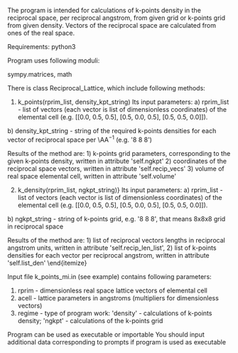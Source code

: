 
The program is intended for calculations of k-points density in the reciprocal space, 
per reciprocal angstrom, from given grid or k-points grid from given density.
Vectors of the reciprocal space are calculated from ones of the real space.

Requirements: python3

Program uses following moduli:

sympy.matrices, math

There is class Reciprocal_Lattice, which include following methods:
1) k_points(rprim_list, density_kpt_string)
  Its input parameters:
  a) rprim_list - list of vectors (each vector is list of dimensionless coordinates) of the elemental cell 
  (e.g. [[0.0, 0.5, 0.5], [0.5, 0.0, 0.5], [0.5, 0.5, 0.0]]).

  b) density_kpt_string - string of the required k-points densities for each vector of reciprocal space per \AA$^{-1}$ 
  (e.g. '8 8 8')
  
  Results of the method are: 
    1) k-points grid parameters, corresponding to the given k-points density, written in attribute 'self.ngkpt'
    2) coordinates of the reciprocal space vectors, written in attribute 'self.recip_vecs'
    3) volume of real space elemental cell, written in attribute 'self.volume'

2) k_density(rprim_list, ngkpt_string)}
  Its input parameters:
  a) rprim_list - list of vectors (each vector is list of dimensionless coordinates) of the elemental cell 
  (e.g. [[0.0, 0.5, 0.5], [0.5, 0.0, 0.5], [0.5, 0.5, 0.0]]).

  b) ngkpt_string - string of k-points grid, e.g. '8 8 8', that means 8x8x8 grid in reciprocal space
        
  Results of the method are: 
    1) list of reciprocal vectors lengths in reciprocal angstrom units, written in attribute 'self.recip_len_list',
    2) list of k-points densities for each vector per reciprocal angstrom, written in attribute 'self.list_den'
    \end{itemize}

Input file k_points_mi.in (see example) contains following parameters:
1) rprim - dimensionless real space lattice vectors of elemental cell
2) acell - lattice parameters in angstroms (multipliers for dimensionless vectors)
3) regime - type of program work: 'density' - calculations of k-points density; 'ngkpt' - calculations
of the k-points grid

Program can be used as executable or importable 
You should input additional data corresponding to prompts if program is used as executable 
